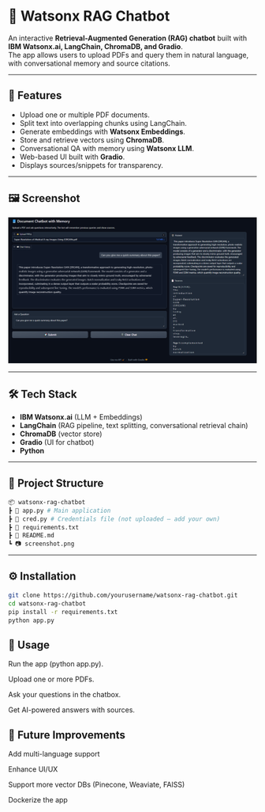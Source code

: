 # 📘 Watsonx RAG Chatbot

An interactive **Retrieval-Augmented Generation (RAG) chatbot** built with **IBM Watsonx.ai, LangChain, ChromaDB, and Gradio**.  
The app allows users to upload PDFs and query them in natural language, with conversational memory and source citations.  

---

## 🚀 Features
- Upload one or multiple PDF documents.
- Split text into overlapping chunks using LangChain.
- Generate embeddings with **Watsonx Embeddings**.
- Store and retrieve vectors using **ChromaDB**.
- Conversational QA with memory using **Watsonx LLM**.
- Web-based UI built with **Gradio**.
- Displays sources/snippets for transparency.

---

## 🖼️ Screenshot
![App Screenshot](screenshot.png)

---

## 🛠️ Tech Stack
- **IBM Watsonx.ai** (LLM + Embeddings)
- **LangChain** (RAG pipeline, text splitting, conversational retrieval chain)
- **ChromaDB** (vector store)
- **Gradio** (UI for chatbot)
- **Python**

---

## 📂 Project Structure
```bash
📦 watsonx-rag-chatbot
┣ 📜 app.py # Main application
┣ 📜 cred.py # Credentials file (not uploaded – add your own)
┣ 📜 requirements.txt
┣ 📜 README.md
┗ 📷 screenshot.png
```
---

## ⚙️ Installation
```bash
git clone https://github.com/yourusername/watsonx-rag-chatbot.git
cd watsonx-rag-chatbot
pip install -r requirements.txt
python app.py
```
## 📖 Usage
Run the app (python app.py).

Upload one or more PDFs.

Ask your questions in the chatbox.

Get AI-powered answers with sources.

## 🔮 Future Improvements
Add multi-language support

Enhance UI/UX

Support more vector DBs (Pinecone, Weaviate, FAISS)

Dockerize the app
